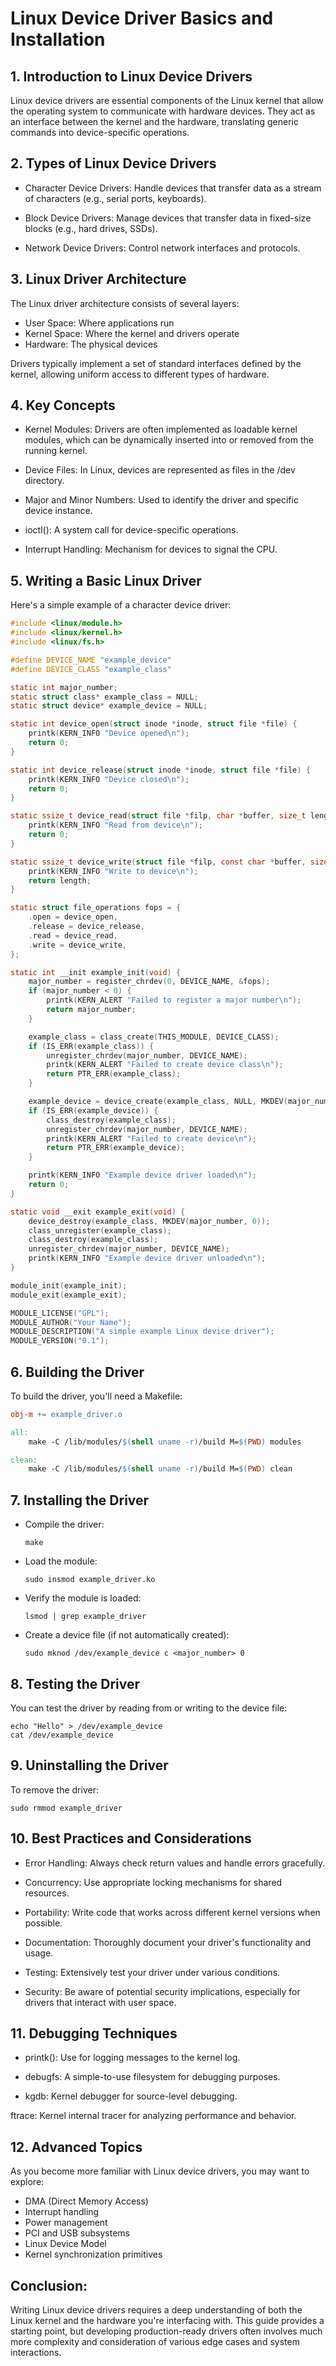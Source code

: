 # Linux Device Driver Basics and Installation

## 1. Introduction to Linux Device Drivers

Linux device drivers are essential components of the Linux kernel that allow the operating system to communicate with hardware devices. They act as an interface between the kernel and the hardware, translating generic commands into device-specific operations.

## 2. Types of Linux Device Drivers

- Character Device Drivers: Handle devices that transfer data as a stream of characters (e.g., serial ports, keyboards).

- Block Device Drivers: Manage devices that transfer data in fixed-size blocks (e.g., hard drives, SSDs).

- Network Device Drivers: Control network interfaces and protocols.

## 3. Linux Driver Architecture

The Linux driver architecture consists of several layers:

- User Space: Where applications run
- Kernel Space: Where the kernel and drivers operate
- Hardware: The physical devices

Drivers typically implement a set of standard interfaces defined by the kernel, allowing uniform access to different types of hardware.

## 4. Key Concepts

- Kernel Modules: Drivers are often implemented as loadable kernel modules, which can be dynamically inserted into or removed from the running kernel.

- Device Files: In Linux, devices are represented as files in the /dev directory.

- Major and Minor Numbers: Used to identify the driver and specific device instance.

- ioctl(): A system call for device-specific operations.

- Interrupt Handling: Mechanism for devices to signal the CPU.

## 5. Writing a Basic Linux Driver

Here's a simple example of a character device driver:

```c
#include <linux/module.h>
#include <linux/kernel.h>
#include <linux/fs.h>

#define DEVICE_NAME "example_device"
#define DEVICE_CLASS "example_class"

static int major_number;
static struct class* example_class = NULL;
static struct device* example_device = NULL;

static int device_open(struct inode *inode, struct file *file) {
    printk(KERN_INFO "Device opened\n");
    return 0;
}

static int device_release(struct inode *inode, struct file *file) {
    printk(KERN_INFO "Device closed\n");
    return 0;
}

static ssize_t device_read(struct file *filp, char *buffer, size_t length, loff_t *offset) {
    printk(KERN_INFO "Read from device\n");
    return 0;
}

static ssize_t device_write(struct file *filp, const char *buffer, size_t length, loff_t *offset) {
    printk(KERN_INFO "Write to device\n");
    return length;
}

static struct file_operations fops = {
    .open = device_open,
    .release = device_release,
    .read = device_read,
    .write = device_write,
};

static int __init example_init(void) {
    major_number = register_chrdev(0, DEVICE_NAME, &fops);
    if (major_number < 0) {
        printk(KERN_ALERT "Failed to register a major number\n");
        return major_number;
    }

    example_class = class_create(THIS_MODULE, DEVICE_CLASS);
    if (IS_ERR(example_class)) {
        unregister_chrdev(major_number, DEVICE_NAME);
        printk(KERN_ALERT "Failed to create device class\n");
        return PTR_ERR(example_class);
    }

    example_device = device_create(example_class, NULL, MKDEV(major_number, 0), NULL, DEVICE_NAME);
    if (IS_ERR(example_device)) {
        class_destroy(example_class);
        unregister_chrdev(major_number, DEVICE_NAME);
        printk(KERN_ALERT "Failed to create device\n");
        return PTR_ERR(example_device);
    }

    printk(KERN_INFO "Example device driver loaded\n");
    return 0;
}

static void __exit example_exit(void) {
    device_destroy(example_class, MKDEV(major_number, 0));
    class_unregister(example_class);
    class_destroy(example_class);
    unregister_chrdev(major_number, DEVICE_NAME);
    printk(KERN_INFO "Example device driver unloaded\n");
}

module_init(example_init);
module_exit(example_exit);

MODULE_LICENSE("GPL");
MODULE_AUTHOR("Your Name");
MODULE_DESCRIPTION("A simple example Linux device driver");
MODULE_VERSION("0.1");
```

## 6. Building the Driver

To build the driver, you'll need a Makefile:

```makefile
obj-m += example_driver.o

all:
    make -C /lib/modules/$(shell uname -r)/build M=$(PWD) modules

clean:
    make -C /lib/modules/$(shell uname -r)/build M=$(PWD) clean
```

## 7. Installing the Driver

- Compile the driver:
   ```
   make
   ```

- Load the module:
   ```
   sudo insmod example_driver.ko
   ```

- Verify the module is loaded:
   ```
   lsmod | grep example_driver
   ```

- Create a device file (if not automatically created):
   ```
   sudo mknod /dev/example_device c <major_number> 0
   ```

## 8. Testing the Driver

You can test the driver by reading from or writing to the device file:

```
echo "Hello" > /dev/example_device
cat /dev/example_device
```

## 9. Uninstalling the Driver

To remove the driver:

```
sudo rmmod example_driver
```

## 10. Best Practices and Considerations

- Error Handling: Always check return values and handle errors gracefully.

- Concurrency: Use appropriate locking mechanisms for shared resources.

- Portability: Write code that works across different kernel versions when possible.

- Documentation: Thoroughly document your driver's functionality and usage.

- Testing: Extensively test your driver under various conditions.

- Security: Be aware of potential security implications, especially for drivers that interact with user space.

## 11. Debugging Techniques

- printk(): Use for logging messages to the kernel log.

- debugfs: A simple-to-use filesystem for debugging purposes.

- kgdb: Kernel debugger for source-level debugging.

 ftrace: Kernel internal tracer for analyzing performance and behavior.

## 12. Advanced Topics

As you become more familiar with Linux device drivers, you may want to explore:

- DMA (Direct Memory Access)
- Interrupt handling
- Power management
- PCI and USB subsystems
- Linux Device Model
- Kernel synchronization primitives

## Conclusion:
Writing Linux device drivers requires a deep understanding of both the Linux kernel and the hardware you're interfacing with. This guide provides a starting point, but developing production-ready drivers often involves much more complexity and consideration of various edge cases and system interactions.
